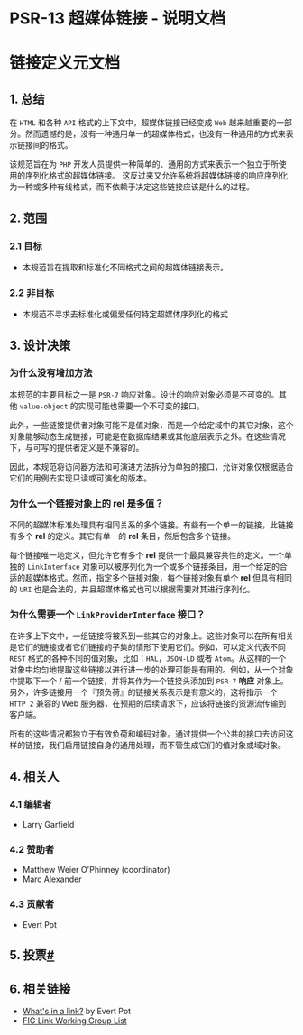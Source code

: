 # PSR-13 超媒体链接 - 说明文档

# 链接定义元文档

## 1. 总结

在 `HTML` 和各种 `API` 格式的上下文中，超媒体链接已经变成 `Web` 越来越重要的一部分。然而遗憾的是，没有一种通用单一的超媒体格式，也没有一种通用的方式来表示链接间的格式。

该规范旨在为 `PHP` 开发人员提供一种简单的、通用的方式来表示一个独立于所使用的序列化格式的超媒体链接。 这反过来又允许系统将超媒体链接的响应序列化为一种或多种有线格式，而不依赖于决定这些链接应该是什么的过程。

## 2. 范围

### 2.1 目标

- 本规范旨在提取和标准化不同格式之间的超媒体链接表示。

### 2.2 非目标

- 本规范不寻求去标准化或偏爱任何特定超媒体序列化的格式

## 3. 设计决策

### 为什么没有增加方法

本规范的主要目标之一是 `PSR-7` 响应对象。设计的响应对象必须是不可变的。其他 `value-object` 的实现可能也需要一个不可变的接口。

此外，一些链接提供者对象可能不是值对象，而是一个给定域中的其它对象，这个对象能够动态生成链接，可能是在数据库结果或其他底层表示之外。在这些情况下，与可写的提供者定义是不兼容的。

因此，本规范将访问器方法和可演进方法拆分为单独的接口，允许对象仅根据适合它们的用例去实现只读或可演化的版本。

### 为什么一个链接对象上的 rel 是多值？

不同的超媒体标准处理具有相同关系的多个链接。有些有一个单一的链接，此链接有多个 **rel** 的定义。其它有单一的 **rel** 条目，然后包含多个链接。

每个链接唯一地定义，但允许它有多个 **rel** 提供一个最具兼容共性的定义。一个单独的 `LinkInterface` 对象可以被序列化为一个或多个链接条目，用一个给定的合适的超媒体格式。然而，指定多个链接对象，每个链接对象有单个 **rel** 但具有相同的 `URI` 也是合法的，并且超媒体格式也可以根据需要对其进行序列化。

### 为什么需要一个 `LinkProviderInterface` 接口？

在许多上下文中，一组链接将被系到一些其它的对象上。这些对象可以在所有相关是它们的链接或者它们链接的子集的情形下使用它们。例如，可以定义代表不同 `REST` 格式的各种不同的值对象，比如：`HAL`，`JSON-LD` 或者 `Atom`。从这样的一个对象中均匀地提取这些链接以进行进一步的处理可能是有用的。例如，从一个对象中提取下一个 / 前一个链接，并将其作为一个链接头添加到 `PSR-7` **响应** 对象上。另外，许多链接用一个『预负荷』的链接关系表示是有意义的，这将指示一个 `HTTP 2` 兼容的 Web 服务器，在预期的后续请求下，应该将链接的资源流传输到客户端。

所有的这些情况都独立于有效负荷和编码对象。通过提供一个公共的接口去访问这样的链接，我们启用链接自身的通用处理，而不管生成它们的值对象或域对象。

## 4. 相关人

### 4.1 编辑者

- Larry Garfield

### 4.2 赞助者

- Matthew Weier O'Phinney (coordinator)
- Marc Alexander

### 4.3 贡献者

- Evert Pot

## 5. 投票[#](https://learnku.com/docs/psr/psr-13-links-meta/1625#d16238)

## 6. 相关链接

- [What's in a link?](http://evertpot.com/whats-in-a-link/) by Evert Pot
- [FIG Link Working Group List](https://groups.google.com/forum/#!forum/php-fig-link)

